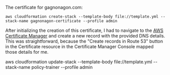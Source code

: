 The certificate for gagnonagon.com:

```
aws cloudformation create-stack --template-body file://template.yml --stack-name gagnonagon-certificate --profile admin
```

After initializing the creation of this certificate, I had to navigate to the [AWS Certificate Manager](https://us-east-1.console.aws.amazon.com/acm/home?region=us-east-1#/certificates/list) and create a new record with the provided DNS details. This was straightforward, because the "Create records in Route 53" button in the Certificate resource in the Certificate Manager Console mapped those details for me. 

aws cloudformation update-stack --template-body file://template.yml --stack-name policy-trainer --profile admin